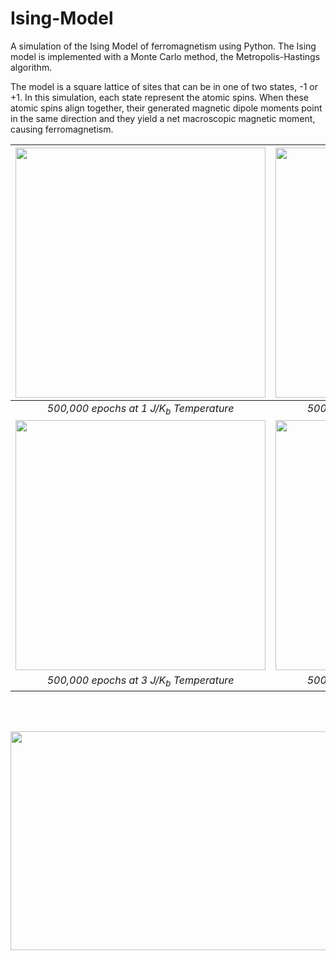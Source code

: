 # Ising-Model

A simulation of the Ising Model of ferromagnetism using Python. The Ising model is implemented with a Monte Carlo method, the Metropolis-Hastings algorithm.

The model is a square lattice of sites that can be in one of two states, -1 or +1. In this simulation, each state represent  the atomic spins. When these atomic spins align together, their generated magnetic dipole moments point in the same direction and they yield a net macroscopic magnetic moment, causing ferromagnetism.


| <img src="https://user-images.githubusercontent.com/20306067/184794556-c1ebc745-e644-4717-81f4-41ffd537d7fb.gif" width="400" height="400"/> | <img src="https://user-images.githubusercontent.com/20306067/184794562-555eb276-ba89-41be-9747-04be39fb8251.gif" width="400" height="400"/> |
| :-: | :-: |
| *500,000 epochs at 1 J/K<sub>b</sub> Temperature* | *500,000 epochs at 2 J/K<sub>b</sub> Temperature* |
| <img src="https://user-images.githubusercontent.com/20306067/184794567-1cec301d-e2cb-42d1-9426-626ffb4ae575.gif" width="400" height="400"/> | <img src="https://user-images.githubusercontent.com/20306067/184794584-850d109e-c556-4226-99d7-098268e3c6ea.gif" width="400" height="400"/> |
| *500,000 epochs at 3 J/K<sub>b</sub> Temperature* | *500,000 epochs at 4 J/K<sub>b</sub> Temperature* |

<br></br>

<img src="https://user-images.githubusercontent.com/20306067/184806400-2007acf9-3b61-40f3-aa00-9dba59f903cd.png" width="600" height="350"/>
